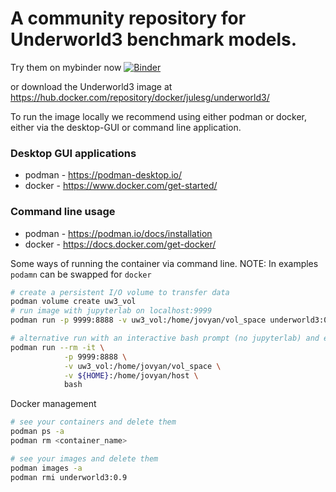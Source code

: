 # A community repository for Underworld3 benchmark models.

Try them on mybinder now [![Binder](https://mybinder.org/badge_logo.svg)](https://mybinder.org/v2/gh/julesghub/UW3-benchmarks/dev) 

 or download the Underworld3 image at https://hub.docker.com/repository/docker/julesg/underworld3/

To run the image locally we recommend using either podman or docker, either via the desktop-GUI or command line application.

### Desktop GUI applications
 - podman - https://podman-desktop.io/
 - docker - https://www.docker.com/get-started/

### Command line usage
 - podman - https://podman.io/docs/installation
 - docker - https://docs.docker.com/get-docker/

Some ways of running the container via command line. NOTE: In examples `podamn` can be swapped for `docker`

```bash
# create a persistent I/O volume to transfer data
podman volume create uw3_vol
# run image with jupyterlab on localhost:9999
podman run -p 9999:8888 -v uw3_vol:/home/jovyan/vol_space underworld3:0.9

# alternative run with an interactive bash prompt (no jupyterlab) and extra volume mount.
podman run --rm -it \
            -p 9999:8888 \
            -v uw3_vol:/home/jovyan/vol_space \
            -v ${HOME}:/home/jovyan/host \
            bash
```

Docker management
```bash
# see your containers and delete them
podman ps -a
podman rm <container_name>

# see your images and delete them
podman images -a
podman rmi underworld3:0.9
```
